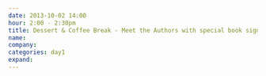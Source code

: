 ```yaml
---
date: 2013-10-02 14:00
hour: 2:00 - 2:30pm
title: Dessert & Coffee Break - Meet the Authors with special book signing
name: 
company: 
categories: day1
expand:
---
```

